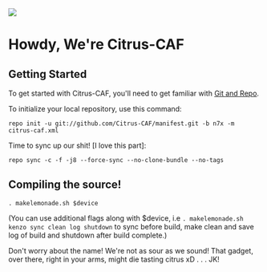 <img src="https://raw.githubusercontent.com/Citrus-CAF/manifest/m/citrus.png">

Howdy, We're Citrus-CAF
===================


Getting Started
---------------

To get started with Citrus-CAF, you'll need to get familiar with
[Git and Repo](http://source.android.com/download/using-repo).


To initialize your local repository, use this command:


	repo init -u git://github.com/Citrus-CAF/manifest.git -b n7x -m citrus-caf.xml



Time to sync up our shit! [I love this part]:

	repo sync -c -f -j8 --force-sync --no-clone-bundle --no-tags

Compiling the source!
---------------------
	. makelemonade.sh $device

(You can use additional flags along with $device, i.e `. makelemonade.sh kenzo sync clean log shutdown` to sync before build, make clean and save log of build and shutdown after build complete.)

Don't worry about the name! We're not as sour as we sound! That gadget, over there, right in your arms, might die tasting citrus xD
.
.
.
JK!

